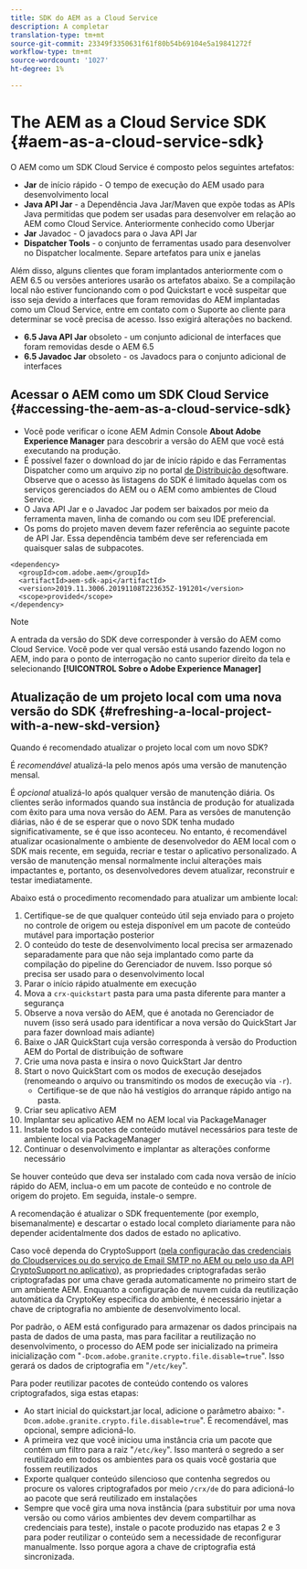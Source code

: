 ```yaml
---
title: SDK do AEM as a Cloud Service
description: A completar
translation-type: tm+mt
source-git-commit: 23349f3350631f61f80b54b69104e5a19841272f
workflow-type: tm+mt
source-wordcount: '1027'
ht-degree: 1%

---
```



# The AEM as a Cloud Service SDK {#aem-as-a-cloud-service-sdk}

O AEM como um SDK Cloud Service é composto pelos seguintes artefatos:

* **Jar** de início rápido - O tempo de execução do AEM usado para desenvolvimento local
* **Java API Jar** - a Dependência Java Jar/Maven que expõe todas as APIs Java permitidas que podem ser usadas para desenvolver em relação ao AEM como Cloud Service. Anteriormente conhecido como Uberjar
* **Jar** Javadoc - O javadocs para o Java API Jar
* **Dispatcher Tools** - o conjunto de ferramentas usado para desenvolver no Dispatcher localmente. Separe artefatos para unix e janelas

Além disso, alguns clientes que foram implantados anteriormente com o AEM 6.5 ou versões anteriores usarão os artefatos abaixo. Se a compilação local não estiver funcionando com o pod Quickstart e você suspeitar que isso seja devido a interfaces que foram removidas do AEM implantadas como um Cloud Service, entre em contato com o Suporte ao cliente para determinar se você precisa de acesso. Isso exigirá alterações no backend.

* **6.5 Java API Jar** obsoleto - um conjunto adicional de interfaces que foram removidas desde o AEM 6.5
* **6.5 Javadoc Jar** obsoleto - os Javadocs para o conjunto adicional de interfaces

## Acessar o AEM como um SDK Cloud Service {#accessing-the-aem-as-a-cloud-service-sdk}

* Você pode verificar o ícone AEM Admin Console **About Adobe Experience Manager** para descobrir a versão do AEM que você está executando na produção.
* É possível fazer o download do jar de início rápido e das Ferramentas Dispatcher como um arquivo zip no portal [de Distribuição de](https://experience.adobe.com/#/downloads/content/software-distribution/en/aemcloud.html)software. Observe que o acesso às listagens do SDK é limitado àquelas com os serviços gerenciados do AEM ou o AEM como ambientes de Cloud Service.
* O Java API Jar e o Javadoc Jar podem ser baixados por meio da ferramenta maven, linha de comando ou com seu IDE preferencial.
* Os poms do projeto maven devem fazer referência ao seguinte pacote de API Jar. Essa dependência também deve ser referenciada em quaisquer salas de subpacotes.

```
<dependency>
  <groupId>com.adobe.aem</groupId>
  <artifactId>aem-sdk-api</artifactId>
  <version>2019.11.3006.20191108T223635Z-191201</version>
  <scope>provided</scope>
</dependency>
```

>[!NOTE]
>
>A entrada da versão do SDK deve corresponder à versão do AEM como Cloud Service. Você pode ver qual versão está usando fazendo logon no AEM, indo para o ponto de interrogação no canto superior direito da tela e selecionando **[!UICONTROL Sobre o Adobe Experience Manager]**


## Atualização de um projeto local com uma nova versão do SDK {#refreshing-a-local-project-with-a-new-skd-version}

Quando é recomendado atualizar o projeto local com um novo SDK?

É *recomendável* atualizá-la pelo menos após uma versão de manutenção mensal.

É *opcional* atualizá-lo após qualquer versão de manutenção diária. Os clientes serão informados quando sua instância de produção for atualizada com êxito para uma nova versão do AEM. Para as versões de manutenção diárias, não é de se esperar que o novo SDK tenha mudado significativamente, se é que isso aconteceu. No entanto, é recomendável atualizar ocasionalmente o ambiente de desenvolvedor do AEM local com o SDK mais recente, em seguida, recriar e testar o aplicativo personalizado. A versão de manutenção mensal normalmente inclui alterações mais impactantes e, portanto, os desenvolvedores devem atualizar, reconstruir e testar imediatamente.

Abaixo está o procedimento recomendado para atualizar um ambiente local:

1. Certifique-se de que qualquer conteúdo útil seja enviado para o projeto no controle de origem ou esteja disponível em um pacote de conteúdo mutável para importação posterior
1. O conteúdo do teste de desenvolvimento local precisa ser armazenado separadamente para que não seja implantado como parte da compilação do pipeline do Gerenciador de nuvem. Isso porque só precisa ser usado para o desenvolvimento local
1. Parar o início rápido atualmente em execução
1. Mova a `crx-quickstart` pasta para uma pasta diferente para manter a segurança
1. Observe a nova versão do AEM, que é anotada no Gerenciador de nuvem (isso será usado para identificar a nova versão do QuickStart Jar para fazer download mais adiante)
1. Baixe o JAR QuickStart cuja versão corresponda à versão do Production AEM do Portal de distribuição de software
1. Crie uma nova pasta e insira o novo QuickStart Jar dentro
1. Start o novo QuickStart com os modos de execução desejados (renomeando o arquivo ou transmitindo os modos de execução via `-r`).
   * Certifique-se de que não há vestígios do arranque rápido antigo na pasta.
1. Criar seu aplicativo AEM
1. Implantar seu aplicativo AEM no AEM local via PackageManager
1. Instale todos os pacotes de conteúdo mutável necessários para teste de ambiente local via PackageManager
1. Continuar o desenvolvimento e implantar as alterações conforme necessário

Se houver conteúdo que deva ser instalado com cada nova versão de início rápido do AEM, inclua-o em um pacote de conteúdo e no controle de origem do projeto. Em seguida, instale-o sempre.

A recomendação é atualizar o SDK frequentemente (por exemplo, bisemanalmente) e descartar o estado local completo diariamente para não depender acidentalmente dos dados de estado no aplicativo.

Caso você dependa do CryptoSupport ([pela configuração das credenciais do Cloudservices ou do serviço de Email SMTP no AEM ou pelo uso da API CryptoSupport no aplicativo](https://helpx.adobe.com/experience-manager/6-5/sites/developing/using/reference-materials/javadoc/com/adobe/granite/crypto/CryptoSupport.html)), as propriedades criptografadas serão criptografadas por uma chave gerada automaticamente no primeiro start de um ambiente AEM. Enquanto a configuração de nuvem cuida da reutilização automática da CryptoKey específica do ambiente, é necessário injetar a chave de criptografia no ambiente de desenvolvimento local.

Por padrão, o AEM está configurado para armazenar os dados principais na pasta de dados de uma pasta, mas para facilitar a reutilização no desenvolvimento, o processo do AEM pode ser inicializado na primeira inicialização com &quot;`-Dcom.adobe.granite.crypto.file.disable=true`&quot;. Isso gerará os dados de criptografia em &quot;`/etc/key`&quot;.

Para poder reutilizar pacotes de conteúdo contendo os valores criptografados, siga estas etapas:

* Ao start inicial do quickstart.jar local, adicione o parâmetro abaixo: &quot;`-Dcom.adobe.granite.crypto.file.disable=true`&quot;. É recomendável, mas opcional, sempre adicioná-lo.
* A primeira vez que você iniciou uma instância cria um pacote que contém um filtro para a raiz &quot;`/etc/key`&quot;. Isso manterá o segredo a ser reutilizado em todos os ambientes para os quais você gostaria que fossem reutilizados
* Exporte qualquer conteúdo silencioso que contenha segredos ou procure os valores criptografados por meio `/crx/de` do para adicioná-lo ao pacote que será reutilizado em instalações
* Sempre que você gira uma nova instância (para substituir por uma nova versão ou como vários ambientes dev devem compartilhar as credenciais para teste), instale o pacote produzido nas etapas 2 e 3 para poder reutilizar o conteúdo sem a necessidade de reconfigurar manualmente. Isso porque agora a chave de criptografia está sincronizada.
